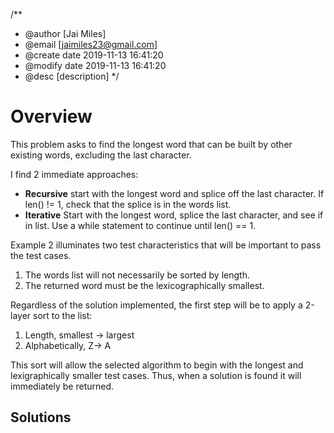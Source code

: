 /**
 * @author [Jai Miles]
 * @email [jaimiles23@gmail.com]
 * @create date 2019-11-13 16:41:20
 * @modify date 2019-11-13 16:41:20
 * @desc [description]
 */

# Overview
This problem asks to find the longest word that can be built by other existing words, excluding the last character. 

I find 2 immediate approaches: 
* **Recursive** start with the longest word and splice off the last character. If len() != 1, check that the splice is in the words list.
* **Iterative** Start with the longest word, splice the last character, and see if in list. Use a while statement to continue until len() == 1.

Example 2 illuminates two test characteristics that will be important to pass the test cases.
1. The words list will not necessarily be sorted by length.
2. The returned word must be the lexicographically smallest.

Regardless of the solution implemented, the first step will be to apply a 2-layer sort to the list:
1. Length, smallest -> largest
2. Alphabetically, Z-> A

This sort will allow the selected algorithm to begin with the longest and lexigraphically smaller test cases. Thus, when a solution is found it will immediately be returned.

## Solutions
